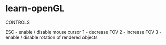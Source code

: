 # learn-openGL

CONTROLS

ESC - enable / disable mouse cursor
1   - decrease FOV
2   - increase FOV
3   - enable / disable rotation of rendered objects
